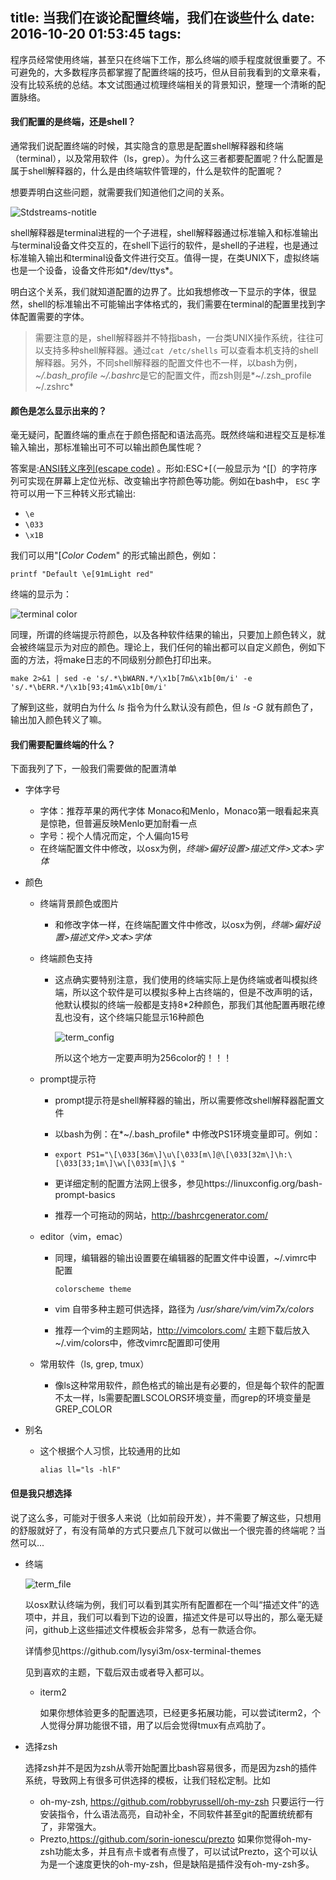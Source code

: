 title: 当我们在谈论配置终端，我们在谈些什么
date: 2016-10-20 01:53:45
tags:
---


程序员经常使用终端，甚至只在终端下工作，那么终端的顺手程度就很重要了。不可避免的，大多数程序员都掌握了配置终端的技巧，但从目前我看到的文章来看，没有比较系统的总结。本文试图通过梳理终端相关的背景知识，整理一个清晰的配置脉络。

#### 我们配置的是终端，还是shell？

通常我们说配置终端的时候，其实隐含的意思是配置shell解释器和终端（terminal），以及常用软件（ls，grep）。为什么这三者都要配置呢？什么配置是属于shell解释器的，什么是由终端软件管理的，什么是软件的配置呢？

想要弄明白这些问题，就需要我们知道他们之间的关系。

 ![Stdstreams-notitle](/img/Stdstreams-notitle.svg)

shell解释器是terminal进程的一个子进程，shell解释器通过标准输入和标准输出与terminal设备文件交互的，在shell下运行的软件，是shell的子进程，也是通过标准输入输出和terminal设备文件进行交互。值得一提，在类UNIX下，虚拟终端也是一个设备，设备文件形如*/dev/ttys*。

明白这个关系，我们就知道配置的边界了。比如我想修改一下显示的字体，很显然，shell的标准输出不可能输出字体格式的，我们需要在terminal的配置里找到字体配置需要的字体。

> 需要注意的是，shell解释器并不特指bash，一台类UNIX操作系统，往往可以支持多种shell解释器。通过`cat /etc/shells` 可以查看本机支持的shell解释器。另外，不同shell解释器的配置文件也不一样，以bash为例，*~/.bash_profile ~/.bashrc*是它的配置文件，而zsh则是*~/.zsh_profile ~/.zshrc*

#### 颜色是怎么显示出来的？

毫无疑问，配置终端的重点在于颜色搭配和语法高亮。既然终端和进程交互是标准输入输出，那标准输出可不可以输出颜色属性呢？

答案是:[ANSI转义序列(escape code)](https://en.wikipedia.org/wiki/ANSI_escape_code) 。形如:ESC+[（一般显示为 ^[[）的字符序列可实现在屏幕上定位光标、改变输出字符颜色等功能。例如在bash中， `ESC` 字符可以用一下三种转义形式输出:

- `\e`
- `\033`
- `\x1B`

我们可以用"<ESC>[*Color Code*m"    的形式输出颜色，例如：

```shell
printf "Default \e[91mLight red"
```

终端的显示为：

 ![terminal color](/img/term_color.png)

同理，所谓的终端提示符颜色，以及各种软件结果的输出，只要加上颜色转义，就会被终端显示为对应的颜色。理论上，我们任何的输出都可以自定义颜色，例如下面的方法，将make日志的不同级别分颜色打印出来。

```shell
make 2>&1 | sed -e 's/.*\bWARN.*/\x1b[7m&\x1b[0m/i' -e 's/.*\bERR.*/\x1b[93;41m&\x1b[0m/i'
```

了解到这些，就明白为什么 *ls* 指令为什么默认没有颜色，但 *ls -G* 就有颜色了，输出加入颜色转义了嘛。

#### 我们需要配置终端的什么？

下面我列了下，一般我们需要做的配置清单

* 字体字号

  * 字体：推荐苹果的两代字体 Monaco和Menlo，Monaco第一眼看起来真是惊艳，但普遍反映Menlo更加耐看一点
  * 字号：视个人情况而定，个人偏向15号
  * 在终端配置文件中修改，以osx为例，*终端>偏好设置>描述文件>文本>字体*

* 颜色

  * 终端背景颜色或图片

    * 和修改字体一样，在终端配置文件中修改，以osx为例，*终端>偏好设置>描述文件>文本>字体*

  * 终端颜色支持

    * 这点确实要特别注意，我们使用的终端实际上是伪终端或者叫模拟终端，所以这个软件是可以模拟多种上古终端的，但是不改声明的话，他默认模拟的终端一般都是支持8*2种颜色，那我们其他配置再眼花缭乱也没有，这个终端只能显示16种颜色

       ![term_config](/img/term_config.png)

      所以这个地方一定要声明为256color的！！！


  * prompt提示符

    * prompt提示符是shell解释器的输出，所以需要修改shell解释器配置文件

    * 以bash为例：在*~/.bash_profile* 中修改PS1环境变量即可。例如：

    * ```shell
      export PS1="\[\033[36m\]\u\[\033[m\]@\[\033[32m\]\h:\[\033[33;1m\]\w\[\033[m\]\$ "  
      ```

    * 更详细定制的配置方法网上很多，参见https://linuxconfig.org/bash-prompt-basics

    * 推荐一个可拖动的网站，http://bashrcgenerator.com/

  * editor（vim，emac）

    * 同理，编辑器的输出设置要在编辑器的配置文件中设置，~/.vimrc中 配置

      ```shell
      colorscheme theme
      ```

    * vim 自带多种主题可供选择，路径为 */usr/share/vim/vim7x/colors*

    * 推荐一个vim的主题网站，http://vimcolors.com/
    主题下载后放入~/.vim/colors中，修改vimrc配置即可使用

  * 常用软件（ls, grep, tmux）

    * 像ls这种常用软件，颜色格式的输出是有必要的，但是每个软件的配置不太一样，ls需要配置LSCOLORS环境变量，而grep的环境变量是GREP_COLOR

* 别名

  * 这个根据个人习惯，比较通用的比如

    ```shell
    alias ll="ls -hlF"
    ```



#### 但是我只想选择

说了这么多，可能对于很多人来说（比如前段开发），并不需要了解这些，只想用的舒服就好了，有没有简单的方式只要点几下就可以做出一个很完善的终端呢？当然可以...

* 终端

   ![term_file](/img/term_file.png)

  以osx默认终端为例，我们可以看到其实所有配置都在一个叫“描述文件”的选项中，并且，我们可以看到下边的设置，描述文件是可以导出的，那么毫无疑问，github上这些描述文件模板会非常多，总有一款适合你。

  详情参见https://github.com/lysyi3m/osx-terminal-themes

  见到喜欢的主题，下载后双击或者导入都可以。

  * iterm2

    如果你想体验更多的配置选项，已经更多拓展功能，可以尝试iterm2，个人觉得分屏功能很不错，用了以后会觉得tmux有点鸡肋了。

* 选择zsh

  选择zsh并不是因为zsh从零开始配置比bash容易很多，而是因为zsh的插件系统，导致网上有很多可供选择的模板，让我们轻松定制。比如

  * oh-my-zsh,  https://github.com/robbyrussell/oh-my-zsh 只要运行一行安装指令，什么语法高亮，自动补全，不同软件甚至git的配置统统都有了，非常强大。
  * Prezto,https://github.com/sorin-ionescu/prezto 如果你觉得oh-my-zsh功能太多，并且有点卡或者有点慢了，可以试试Prezto，这个可以认为是一个速度更快的oh-my-zsh，但是缺陷是插件没有oh-my-zsh多。

  ​









